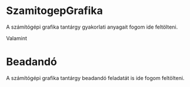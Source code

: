 # SzamitogepGrafika
A számítógépi grafika tantárgy gyakorlati anyagait fogom ide feltölteni.

Valamint

# Beadandó
A számítógépi grafika tantárgy beadandó feladatát is ide fogom feltölteni.
